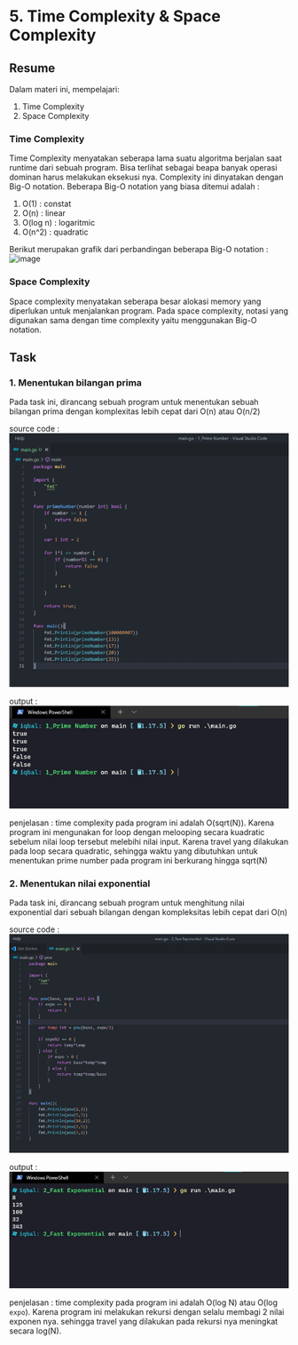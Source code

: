 # 5. Time Complexity & Space Complexity

## Resume
Dalam materi ini, mempelajari:
1. Time Complexity
2. Space Complexity

### Time Complexity
Time Complexity menyatakan seberapa lama suatu algoritma berjalan saat runtime dari sebuah program. Bisa terlihat sebagai beapa banyak operasi dominan harus melakukan eksekusi nya. Complexity ini dinyatakan dengan Big-O notation. Beberapa Big-O notation yang biasa ditemui adalah :  
1. O(1) : constat
2. O(n) : linear
3. O(log n) : logaritmic
4. O(n^2) : quadratic

Berikut merupakan grafik dari perbandingan beberapa Big-O notation :  
![image](https://user-images.githubusercontent.com/75016595/155878783-4ea77ca9-7451-4809-a04c-72b13423cab4.png)  

### Space Complexity
Space complexity menyatakan seberapa besar alokasi memory yang diperlukan untuk menjalankan program. Pada space complexity, notasi yang digunakan sama dengan time complexity yaitu menggunakan Big-O notation.

## Task
### 1. Menentukan bilangan prima
Pada task ini, dirancang sebuah program untuk menentukan sebuah bilangan prima dengan komplexitas lebih cepat dari O(n) atau O(n/2)

source code :  
![prime-code](./screenshots/1_prime_number_code.jpg) 

output :  
![prime-hasil](./screenshots/1_prime_number_hasil.jpg) 

penjelasan :
time complexity pada program ini adalah O(sqrt(N)). Karena program ini mengunakan for loop dengan melooping secara kuadratic sebelum nilai loop tersebut melebihi nilai input. Karena travel yang dilakukan pada loop secara quadratic, sehingga waktu yang dibutuhkan untuk menentukan prime number pada program ini berkurang hingga sqrt(N)

### 2. Menentukan nilai exponential
Pada task ini, dirancang sebuah program untuk menghitung nilai exponential dari sebuah bilangan dengan kompleksitas lebih cepat dari O(n)

source code :  
![exponen-code](./screenshots/2_fast_exponen_code.jpg)

output :  
![exponen-hasil](./screenshots/2_fast_exponen_hasil.jpg) 

penjelasan : 
time complexity pada program ini adalah O(log N) atau O(log `expo`). Karena program ini melakukan rekursi dengan selalu membagi 2 nilai exponen nya. sehingga travel yang dilakukan pada rekursi nya meningkat secara log(N).

